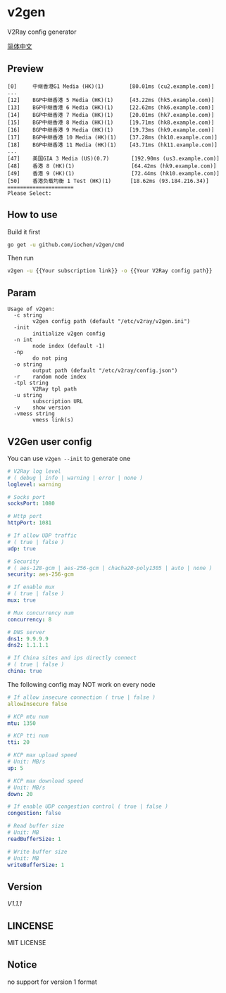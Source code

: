 # v2gen

V2Ray config generator

[简体中文](README_zh_cn.md)

## Preview
```
[0]     中继香港G1 Media (HK)(1)        [80.01ms (cu2.example.com)]
...
[12]    BGP中继香港 5 Media (HK)(1)     [43.22ms (hk5.example.com)]
[13]    BGP中继香港 6 Media (HK)(1)     [22.62ms (hk6.example.com)]
[14]    BGP中继香港 7 Media (HK)(1)     [20.01ms (hk7.example.com)]
[15]    BGP中继香港 8 Media (HK)(1)     [19.71ms (hk8.example.com)]
[16]    BGP中继香港 9 Media (HK)(1)     [19.73ms (hk9.example.com)]
[17]    BGP中继香港 10 Media (HK)(1)    [37.28ms (hk10.example.com)]
[18]    BGP中继香港 11 Media (HK)(1)    [43.71ms (hk11.example.com)]
...
[47]    美国GIA 3 Media (US)(0.7)       [192.90ms (us3.example.com)]
[48]    香港 8 (HK)(1)                  [64.42ms (hk9.example.com)]
[49]    香港 9 (HK)(1)                  [72.44ms (hk10.example.com)]
[50]    香港负载均衡 1 Test (HK)(1)      [18.62ms (93.184.216.34)]
=====================
Please Select:
```

## How to use

Build it first

```sh
go get -u github.com/iochen/v2gen/cmd
```
  
Then run

```sh
v2gen -u {{Your subscription link}} -o {{Your V2Ray config path}}
```

## Param

```Param
Usage of v2gen:
  -c string
        v2gen config path (default "/etc/v2ray/v2gen.ini")
  -init
        initialize v2gen config
  -n int
        node index (default -1)
  -np
        do not ping
  -o string
        output path (default "/etc/v2ray/config.json")
  -r    random node index
  -tpl string
        V2Ray tpl path
  -u string
        subscription URL
  -v    show version
  -vmess string
        vmess link(s)
```

## V2Gen user config

You can use `v2gen --init` to generate one

```yaml
# V2Ray log level
# ( debug | info | warning | error | none )
loglevel: warning

# Socks port
socksPort: 1080

# Http port
httpPort: 1081

# If allow UDP traffic
# ( true | false )
udp: true

# Security
# ( aes-128-gcm | aes-256-gcm | chacha20-poly1305 | auto | none )
security: aes-256-gcm

# If enable mux
# ( true | false )
mux: true

# Mux concurrency num
concurrency: 8

# DNS server
dns1: 9.9.9.9
dns2: 1.1.1.1

# If China sites and ips directly connect
# ( true | false )
china: true

```

The following config may NOT work on every node

```yaml
# If allow insecure connection ( true | false )
allowInsecure false

# KCP mtu num
mtu: 1350

# KCP tti num
tti: 20

# KCP max upload speed
# Unit: MB/s
up: 5

# KCP max download speed
# Unit: MB/s
down: 20

# If enable UDP congestion control ( true | false )
congestion: false

# Read buffer size
# Unit: MB
readBufferSize: 1

# Write buffer size
# Unit: MB
writeBufferSize: 1
```

## Version

*V1.1.1*

## LINCENSE

MIT LICENSE

## Notice

no support for version 1 format
